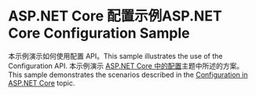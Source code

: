 # <a name="aspnet-core-configuration-sample"></a><span data-ttu-id="143c7-101">ASP.NET Core 配置示例</span><span class="sxs-lookup"><span data-stu-id="143c7-101">ASP.NET Core Configuration Sample</span></span>

<span data-ttu-id="143c7-102">本示例演示如何使用配置 API。</span><span class="sxs-lookup"><span data-stu-id="143c7-102">This sample illustrates the use of the Configuration API.</span></span> <span data-ttu-id="143c7-103">本示例演示 [ASP.NET Core 中的配置](https://docs.microsoft.com/aspnet/core/fundamentals/configuration)主题中所述的方案。</span><span class="sxs-lookup"><span data-stu-id="143c7-103">This sample demonstrates the scenarios described in the [Configuration in ASP.NET Core](https://docs.microsoft.com/aspnet/core/fundamentals/configuration) topic.</span></span>
